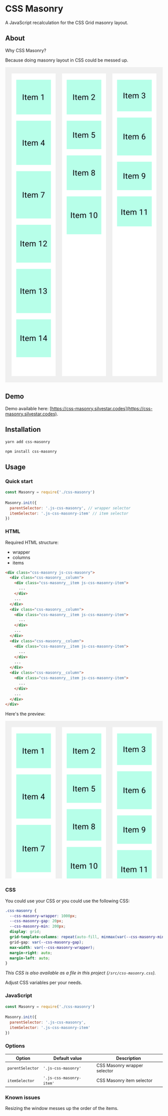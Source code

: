 # CSS Masonry

A JavaScript recalculation for the CSS Grid masonry layout.

## About

Why CSS Masonry?

Because doing masonry layout in CSS could be messed up.

![Messed example of CSS masonry layout](/assets/Masonry2@2x.jpg)

## Demo

Demo available here: [https://css-masonry.silvestar.codes](https://css-masonry.silvestar.codes).
## Installation

`yarn add css-masonry`

`npm install css-masonry`

## Usage

### Quick start

```js
const Masonry = require('./css-masonry')

Masonry.init({
  parentSelector: '.js-css-masonry', // wrapper selector
  itemSelector: '.js-css-masonry-item' // item selector
})
```

### HTML

Required HTML structure:

- wrapper
- columns
- items

```html
<div class="css-masonry js-css-masonry">
  <div class="css-masonry__column">
    <div class="css-masonry__item js-css-masonry-item">
      ...
    </div>
    ...
  </div>
  <div class="css-masonry__column">
    <div class="css-masonry__item js-css-masonry-item">
      ...
    </div>
    ...
  </div>
  <div class="css-masonry__column">
    <div class="css-masonry__item js-css-masonry-item">
      ...
    </div>
    ...
  </div>
  <div class="css-masonry__column">
    <div class="css-masonry__item js-css-masonry-item">
      ...
    </div>
    ...
  </div>
</div>
```

Here's the preview:

![HTML structure](/assets/Masonry@2x.jpg)

### CSS

You could use your CSS or you could use the following CSS:

```css
.css-masonry {
  --css-masonry-wrapper: 1000px;
  --css-masonry-gap: 20px;
  --css-masonry-min: 200px;
  display: grid;
  grid-template-columns: repeat(auto-fill, minmax(var(--css-masonry-min), 1fr));
  grid-gap: var(--css-masonry-gap);
  max-width: var(--css-masonry-wrapper);
  margin-right: auto;
  margin-left: auto;
}
```

_This CSS is also available as a file in this project (`/src/css-masonry.css`)._

Adjust CSS variables per your needs.

### JavaScript



```js
const Masonry = require('./css-masonry')

Masonry.init({
  parentSelector: '.js-css-masonry',
  itemSelector: '.js-css-masonry-item'
})
```

### Options

| Option | Default value | Description |
|---|---|---|
| `parentSelector` | `'.js-css-masonry'` | CSS Masonry wrapper selector |
| `itemSelector` | `'.js-css-masonry-item'` | CSS Masonry item selector |

### Known issues

Resizing the window messes up the order of the items.
